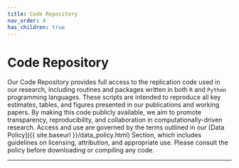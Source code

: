 ```yaml
---
title: Code Repository
nav_order: 4
has_children: true
---
```


# Code Repository

Our Code Repository provides full access to the replication code used in our research, including routines and packages written in both `R` and `Python` programming languages. These scripts are intended to reproduce all key estimates, tables, and figures presented in our publications and working papers. By making this code publicly available, we aim to promote transparency, reproducibility, and collaboration in computationally-driven research. Access and use are governed by the terms outlined in our [Data Policy]({{ site.baseurl }}/data_policy.html) Section, which includes guidelines on licensing, attribution, and appropriate use. Please consult the policy before downloading or compiling any code.

---

